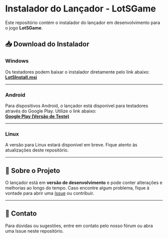 # Instalador do Lançador - LotSGame

Este repositório contém o instalador do lançador em desenvolvimento para o jogo **LotSGame**.

## 📥 Download do Instalador

### **Windows**
Os testadores podem baixar o instalador diretamente pelo link abaixo:  
[**LotSInstall.msi**](https://github.com/leanball/LotSGame/blob/main/LotSInstall.msi)

---

### **Android**
Para dispositivos Android, o lançador está disponível para testadores através do Google Play. Utilize o link abaixo:  
[**Google Play (Versão de Teste)**](https://play.google.com/apps/internaltest/4700379673975068225)

---

### **Linux**
A versão para Linux estará disponível em breve. Fique atento às atualizações deste repositório.

---

## 🚀 Sobre o Projeto

O lançador está em **versão de desenvolvimento** e pode conter alterações e melhorias ao longo do tempo. Caso encontre algum problema, fique à vontade para abrir uma [Issue](https://github.com/leanball/LotSGame/issues) ou contribuir.

---

## 📢 Contato

Para dúvidas ou sugestões, entre em contato pelo nosso fórum ou abra uma Issue neste repositório.


